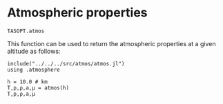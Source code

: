 # Atmospheric properties

```@docs
TASOPT.atmos
```
This function can be used to return the atmospheric properties at a given altitude as follows:
```@setup atmos
include("../../../src/atmos/atmos.jl")
using .atmosphere
```
```@example atmos
h = 10.0 # km
T,p,ρ,a,μ = atmos(h)
T,p,ρ,a,μ
```